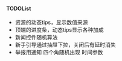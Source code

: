 #### TODOList
- 资源的动态tips，显示数值来源
- 顶端的进度条，动态tips显示各种加成
- 新闻控件随机算法
- 新手引导通过抽屉下拉，关闭后有延时消失
- 举报用通知 四个角随机出现 时间参数
